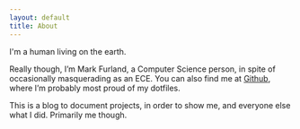 ```yaml
---
layout: default
title: About
---
```


I'm a human living on the earth.

Really though, I’m Mark Furland, a Computer Science person, in spite of occasionally masquerading as an ECE. You can also find me at [Github][myGithub], where I’m probably most proud of my dotfiles.

This is a blog to document projects, in order to show me, and everyone else what I did. Primarily me though.


[myGithub]: http://github.com/mtfurlan

